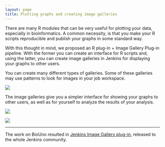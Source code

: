 ```yaml
---
layout: page
title: Plotting graphs and creating image galleries
---
```


<p>
	There are many R modules that can be very useful for plotting your data, especially in bioinformatics. A 
	common necessity, is that you make your R scripts reproducible and publish your graphs in some standard way.
</p>

<p>
	With this thought in mind, we proposed an R plug-in + Image Gallery Plug-in pipeline. With the former you can 
	create an interface for R scripts and, using the latter, you can create image galleries in Jenkins for 
	displaying your graphs to other users.
</p>

<p>
    You can create many different types of galleries. Some of these galleries may use patterns to look for 
    images in your job workspace.
</p>

<p class="center">
	<a href="{{ site.baseurl }}assets/img/screenshot_ig_001.png">
		<img src="{{ site.baseurl }}assets/img/screenshot_ig_001.png">
	</a>
</p>

<p>
	The image galleries give you a simpler interface for showing your graphs to other users, as well as for 
	yourself to analyze the results of your analysis.
</p>

<p class="center">
	<a href="{{ site.baseurl }}assets/img/screenshot_ig_002.png">
		<img src="{{ site.baseurl }}assets/img/screenshot_ig_002.png">
	</a>
</p>

<p class="center">
	<a href="{{ site.baseurl }}assets/img/screenshot_ig_003.png">
		<img src="{{ site.baseurl }}assets/img/screenshot_ig_003.png">
	</a>
</p>

<hr>

<p>The work on BioUno resulted in 
<a href="https://wiki.jenkins-ci.org/display/JENKINS/Image+Gallery+Plugin">Jenkins Image Gallery plug-in</a>, 
released to the whole Jenkins community.</p>

